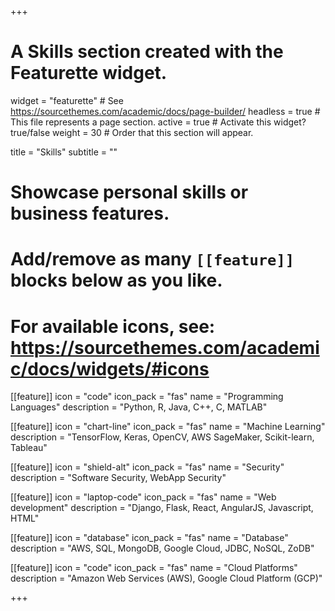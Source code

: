 +++
# A Skills section created with the Featurette widget.
widget = "featurette"  # See https://sourcethemes.com/academic/docs/page-builder/
headless = true  # This file represents a page section.
active = true  # Activate this widget? true/false
weight = 30  # Order that this section will appear.

title = "Skills"
subtitle = ""

# Showcase personal skills or business features.
# 
# Add/remove as many `[[feature]]` blocks below as you like.
# 
# For available icons, see: https://sourcethemes.com/academic/docs/widgets/#icons

[[feature]]
  icon = "code"
  icon_pack = "fas"
  name = "Programming Languages"
  description = "Python, R, Java, C++, C, MATLAB"
  
[[feature]]
  icon = "chart-line"
  icon_pack = "fas"
  name = "Machine Learning"
  description = "TensorFlow, Keras, OpenCV, AWS SageMaker, Scikit-learn, Tableau"  
  
[[feature]]
  icon = "shield-alt"
  icon_pack = "fas"
  name = "Security"
  description = "Software Security, WebApp Security"
  
[[feature]]
  icon = "laptop-code"
  icon_pack = "fas"
  name = "Web development"
  description = "Django, Flask, React, AngularJS, Javascript, HTML"

[[feature]]
  icon = "database"
  icon_pack = "fas"
  name = "Database"
  description = "AWS, SQL, MongoDB, Google Cloud, JDBC, NoSQL, ZoDB"
  
[[feature]]
  icon = "code"
  icon_pack = "fas"
  name = "Cloud Platforms"
  description = "Amazon Web Services (AWS), Google Cloud Platform (GCP)"
  
+++
